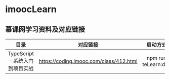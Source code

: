 # imoocLearn
## 慕课网学习资料及对应链接
| 目录          | 对应链接     |   启动方式              |
|:-------------:|:-------------:|:----------------------:|
| TypeScript－系统入门到项目实战 | https://coding.imooc.com/class/412.html | npm run teLearn:dev |

